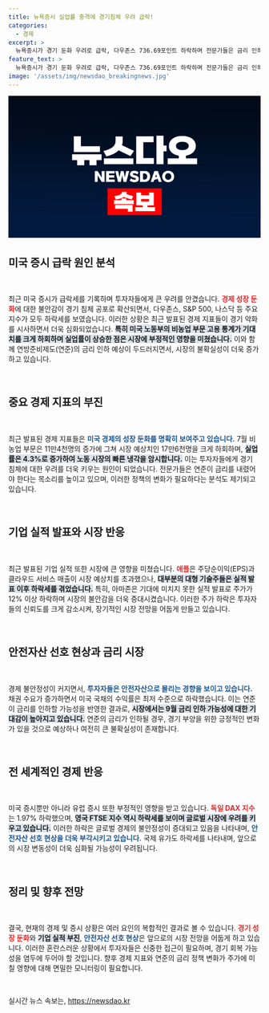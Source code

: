 ```yaml
---
title: 뉴욕증시 실업률 충격에 경기침체 우려 급락!
categories:
  - 경제
excerpt: >
  뉴욕증시가 경기 둔화 우려로 급락, 다우존스 736.69포인트 하락하며 전문가들은 금리 인하 필요성을 제기하고 있다. 빅테크 실적 발표 후에도 시장 변동성 확대, 안전자산 선호 증가 속에 경제 전망이 불투명해진 상황이다.
feature_text: >
  뉴욕증시가 경기 둔화 우려로 급락, 다우존스 736.69포인트 하락하며 전문가들은 금리 인하 필요성을 제기하고 있다. 빅테크 실적 발표 후에도 시장 변동성 확대, 안전자산 선호 증가 속에 경제 전망이 불투명해진 상황이다.
image: '/assets/img/newsdao_breakingnews.jpg'
---
```


<p><img src="/assets/img/newsdao_breakingnews.jpg" alt="cryptoinkorea 속보" /></p>

<h2 data-ke-size="size26">미국 증시 급락 원인 분석</h2>

<p data-ke-size="size16">&nbsp;</p>

<p data-ke-size="size16">최근 미국 증시가 급락세를 기록하며 투자자들에게 큰 우려를 안겼습니다. <b><span style="color: #ee2323;">경제 성장 둔화</span></b>에 대한 불안감이 경기 침체 공포로 확산되면서, 다우존스, S&P 500, 나스닥 등 주요 지수가 모두 하락세를 보였습니다. 이러한 상황은 최근 발표된 경제 지표들이 경기 악화를 시사하면서 더욱 심화되었습니다. <b><span style="background-color: #21538527;">특히 미국 노동부의 비농업 부문 고용 통계가 기대치를 크게 하회하며 실업률이 상승한 점은 시장에 부정적인 영향을 미쳤습니다.</span></b> 이와 함께 연방준비제도(연준)의 금리 인하 예상이 두드러지면서, 시장의 불확실성이 더욱 증가하고 있습니다.</p>

<p data-ke-size="size16">&nbsp;</p>

<h2 data-ke-size="size26">중요 경제 지표의 부진</h2>

<p data-ke-size="size16">&nbsp;</p>

<p data-ke-size="size16">최근 발표된 경제 지표들은 <b><span style="color: #1a5490;">미국 경제의 성장 둔화를 명확히 보여주고 있습니다.</span></b> 7월 비농업 부문은 11만4천명의 증가에 그쳐 시장 예상치인 17만6천명을 크게 하회하며, <b><span style="background-color: #21538527;">실업률은 4.3%로 증가하여 노동 시장의 빠른 냉각을 암시합니다.</span></b> 이는 투자자들에게 경기 침체에 대한 우려를 더욱 키우는 원인이 되었습니다. 전문가들은 연준이 금리를 내렸어야 한다는 목소리를 높이고 있으며, 이러한 정책의 변화가 필요하다는 분석도 제기되고 있습니다.</p>

<p data-ke-size="size16">&nbsp;</p>

<h2 data-ke-size="size26">기업 실적 발표와 시장 반응</h2>

<p data-ke-size="size16">&nbsp;</p>

<p data-ke-size="size16">최근 발표된 기업 실적 또한 시장에 큰 영향을 미쳤습니다. <b><span style="color: #ee2323;">애플</span></b>은 주당순이익(EPS)과 클라우드 서비스 매출이 시장 예상치를 초과했으나, <b><span style="background-color: #21538527;">대부분의 대형 기술주들은 실적 발표 이후 하락세를 겪었습니다.</span></b> 특히, 아마존은 기대에 미치지 못한 실적 발표로 주가가 12% 이상 하락하며 시장의 불안감을 더욱 증대시켰습니다. 이러한 주가 하락은 투자자들의 신뢰도를 크게 감소시켜, 장기적인 시장 전망을 어둡게 만들고 있습니다.</p>

<p data-ke-size="size16">&nbsp;</p>

<h2 data-ke-size="size26">안전자산 선호 현상과 금리 시장</h2>

<p data-ke-size="size16">&nbsp;</p>

<p data-ke-size="size16">경제 불안정성이 커지면서, <b><span style="color: #1a5490;">투자자들은 안전자산으로 몰리는 경향을 보이고 있습니다.</span></b> 채권 수요가 증가하면서 미국 국채의 수익률은 최저 수준으로 하락했습니다. 이는 연준이 금리를 인하할 가능성을 반영한 결과로, <b><span style="background-color: #21538527;">시장에서는 9월 금리 인하 가능성에 대한 기대감이 높아지고 있습니다.</span></b> 연준의 금리가 인하될 경우, 경기 부양을 위한 긍정적인 변화가 있을 것으로 예상하나 여전히 큰 불확실성이 존재합니다.</p>

<p data-ke-size="size16">&nbsp;</p>

<h2 data-ke-size="size26">전 세계적인 경제 반응</h2>

<p data-ke-size="size16">&nbsp;</p>

<p data-ke-size="size16">미국 증시뿐만 아니라 유럽 증시 또한 부정적인 영향을 받고 있습니다. <b><span style="color: #ee2323;">독일 DAX 지수</span></b>는 1.97% 하락했으며, <b><span style="background-color: #21538527;">영국 FTSE 지수 역시 하락세를 보이며 글로벌 시장에 우려를 키우고 있습니다.</span></b> 이러한 하락은 글로벌 경제의 불안정성이 증대되고 있음을 나타내며, <b><span style="color: #1a5490;">안전자산 선호 현상을 더욱 부각시키고 있습니다.</span></b> 국제 유가도 하락세를 나타내며, 앞으로의 시장 변동성이 더욱 심화될 가능성이 우려됩니다.</p>

<p data-ke-size="size16">&nbsp;</p>

<h2 data-ke-size="size26">정리 및 향후 전망</h2>

<p data-ke-size="size16">&nbsp;</p>

<p data-ke-size="size16">결국, 현재의 경제 및 증시 상황은 여러 요인의 복합적인 결과로 볼 수 있습니다. <b><span style="color: #ee2323;">경기 성장 둔화</span></b>와 <b><span style="background-color: #21538527;">기업 실적 부진</span></b>, <b><span style="color: #1a5490;">안전자산 선호 현상</span></b>은 앞으로의 시장 전망을 어둡게 하고 있습니다. 이러한 혼란스러운 상황에서 투자자들은 신중한 접근이 필요하며, 경기 회복 가능성을 염두에 두어야 할 것입니다. 향후 경제 지표와 연준의 금리 정책 변화가 주가에 미칠 영향에 대해 면밀한 모니터링이 필요합니다.</p>

<p data-ke-size="size16">&nbsp;</p>
실시간 뉴스 속보는, <a href="https://newsdao.kr" rel="dofollow">https://newsdao.kr</a>


